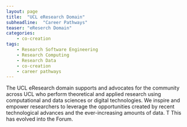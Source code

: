 ```yaml
---
layout: page
title:  "UCL eResearch Domain"
subheadline:  "Career Pathways"
teaser: "eReserch Domain"
categories:
    - co-creation
tags:
    - Research Software Engineering
    - Research Computing
    - Research Data
    - co-creation
    - career pathways
---
```



The UCL eResearch domain supports and advocates for the community across UCL who perform theoretical and applied research using computational and data sciences or digital technologies. We inspire and empower researchers to leverage the opportunities created by recent technological advances and the ever-increasing amounts of data. 
T
This has evolved into the Forum.


  

